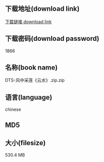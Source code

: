 ## 下载地址(download link)
[下载链接 download link](https://voluble-croquembouche-d321dc.netlify.app/?s=DTS-%E9%A3%8E%E4%B8%AD%E9%87%87%E8%8E%B2%E3%80%8A%E4%BA%91%E6%B0%B4%E3%80%8B.zip)

## 下载密码(download password)
1866

## 名称(book name)
DTS-风中采莲《云水》.zip.zip

## 语言(language)
chinese

## MD5


## 大小(filesize)
530.4 MB
